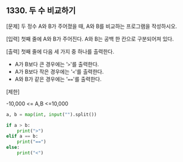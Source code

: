## 1330. 두 수 비교하기

[문제] 두 정수 A와 B가 주어졌을 때, A와 B를 비교하는 프로그램을 작성하시오.

[입력] 첫째 줄에 A와 B가 주어진다. A와 B는 공백 한 칸으로 구분되어져 있다.

[출력] 첫째 줄에 다음 세 가지 중 하나를 출력한다.

- A가 B보다 큰 경우에는 '`>`'를 출력한다.
- A가 B보다 작은 경우에는 '`<`'를 출력한다.
- A와 B가 같은 경우에는 '`==`'를 출력한다.

[제한] 

-10,000 <= A,B <=10,000

```python
a, b = map(int, input("").split())

if a > b:
    print(">")
elif a == b:
    print("==")
else:
    print("<")
```